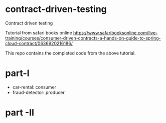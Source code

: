 # contract-driven-testing
Contract driven testing

Tutorial from safari books online
https://www.safaribooksonline.com/live-training/courses/consumer-driven-contracts-a-hands-on-guide-to-spring-cloud-contract/0636920216186/

This repo contains the completed code from the above tutorial.

# part-I
* car-rental: consumer
* fraud-detector: producer

# part -II
